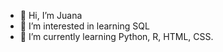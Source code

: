 - 👋 Hi, I’m Juana
- 👀 I’m interested in learning SQL
- 🌱 I’m currently learning Python, R, HTML, CSS.

<!---
juanav26/juanav26 is a ✨ special ✨ repository because its `README.md` (this file) appears on your GitHub profile.
You can click the Preview link to take a look at your changes.
--->
